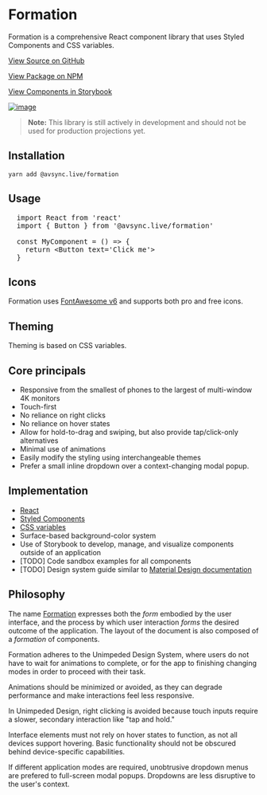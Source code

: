 # Formation

Formation is a comprehensive React component library that uses Styled Components and CSS variables.

[View Source on GitHub](https://github.com/AVsync-LIVE/formation)

[View Package on NPM](https://www.npmjs.com/package/@avsync.live/formation)

[View Components in Storybook](https://avsync-live.github.io/formation)

[![image](https://user-images.githubusercontent.com/18317587/183244327-7204046a-009c-4a69-ba93-ef77f1e78618.png)](https://avsync-live.github.io/formation)

> **Note:** This library is still actively in development and should not be used for production projections yet.

## Installation

`yarn add @avsync.live/formation`

## Usage

<pre>
  import React from 'react'
  import { Button } from '@avsync.live/formation'

  const MyComponent = () => {
    return &lt;Button text='Click me'&gt;
  }
</pre>

## Icons

Formation uses [FontAwesome v6](https://fontawesome.com/v6/search?m=free) and supports both pro and free icons.

## Theming

Theming is based on CSS variables.

## Core principals
 - Responsive from the smallest of phones to the largest of multi-window 4K monitors
 - Touch-first
 - No reliance on right clicks
 - No reliance on hover states
 - Allow for hold-to-drag and swiping, but also provide tap/click-only alternatives
 - Minimal use of animations
 - Easily modify the styling using interchangeable themes
 - Prefer a small inline dropdown over a context-changing modal popup.

## Implementation
 - [React](https://reactjs.org/docs/getting-started.html)
 - [Styled Components](https://styled-components.com/docs)
 - [CSS variables](https://developer.mozilla.org/en-US/docs/Web/CSS/Using_CSS_custom_properties)
 - Surface-based background-color system
 - Use of Storybook to develop, manage, and visualize components outside of an application
 - [TODO] Code sandbox examples for all components
 - [TODO] Design system guide similar to [Material Design documentation](https://material.io/design/environment/elevation.html)

## Philosophy

The name [Formation](https://www.etymonline.com/word/formation) expresses both the *form* embodied by the user interface, and the process by which user interaction *forms* the desired outcome of the application. The layout of the document is also composed of a *formation* of components.

Formation adheres to the Unimpeded Design System, where users do not have to wait for animations to complete, or for the app to finishing changing modes in order to proceed with their task. 

Animations should be minimized or avoided, as they can degrade performance and make interactions feel less responsive.

In Unimpeded Design, right clicking is avoided because touch inputs require a slower, secondary interaction like "tap and hold."

Interface elements must not rely on hover states to function, as not all devices support hovering. Basic functionality should not be obscured behind device-specific capabilities.

If different application modes are required, unobtrusive dropdown menus are prefered to full-screen modal popups. Dropdowns are less disruptive to the user's context.

